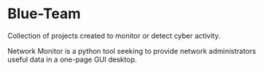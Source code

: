 # Blue-Team
Collection of projects created to monitor or detect cyber activity.


Network Monitor is a python tool seeking to provide network administrators useful data in a one-page GUI desktop.  
